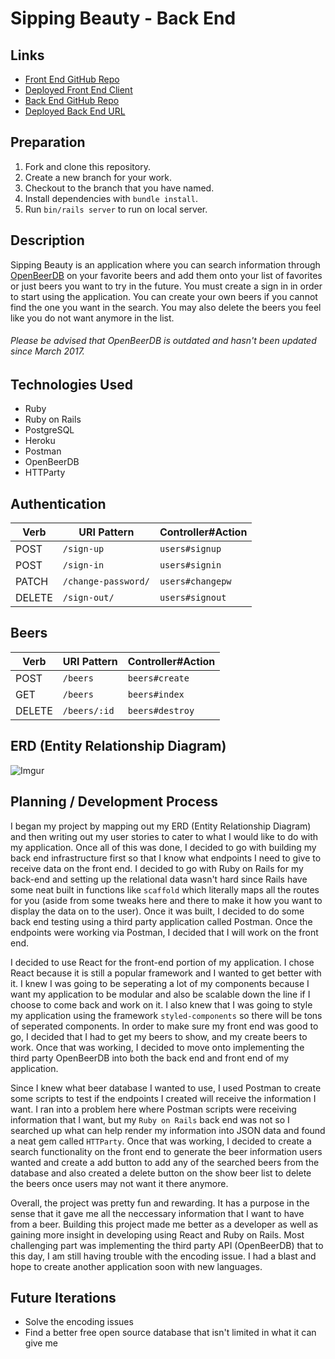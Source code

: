 # Sipping Beauty - Back End

## Links
* [Front End GitHub Repo](https://github.com/simonchen92/Sipping-Beauty-FrontEnd)
* [Deployed Front End Client](https://simonchen92.github.io/Sipping-Beauty-FrontEnd/)
* [Back End GitHub Repo](https://github.com/simonchen92/Sipping-Beauty-BackEnd)
* [Deployed Back End URL](https://sipping-beauty.herokuapp.com/)

## Preparation
1.  Fork and clone this repository.
1.  Create a new branch for your work.
1.  Checkout to the branch that you have named.
1.  Install dependencies with `bundle install`.
1.  Run `bin/rails server` to run on local server.

## Description
Sipping Beauty is an application where you can search information through [OpenBeerDB](https://public-us.opendatasoft.com/explore/dataset/open-beer-database/information/?dataChart=eyJxdWVyaWVzIjpbeyJjb25maWciOnsiZGF0YXNldCI6Im9wZW4tYmVlci1kYXRhYmFzZSIsIm9wdGlvbnMiOnsibG9jYXRpb24iOiIyLDE2Ljk4MjMyLDkuNDk4IiwiYmFzZW1hcCI6Imphd2cuc3RyZWV0cyJ9fSwiY2hhcnRzIjpbeyJhbGlnbk1vbnRoIjp0cnVlLCJ0eXBlIjoibGluZSIsImZ1bmMiOiJBVkciLCJ5QXhpcyI6ImFidiIsInNjaWVudGlmaWNEaXNwbGF5Ijp0cnVlLCJjb2xvciI6IiM2NmMyYTUifV0sInhBeGlzIjoibGFzdF9tb2QiLCJtYXhwb2ludHMiOiIiLCJ0aW1lc2NhbGUiOiJ5ZWFyIiwic29ydCI6IiJ9XSwiZGlzcGxheUxlZ2VuZCI6dHJ1ZSwiYWxpZ25Nb250aCI6dHJ1ZX0%3D&location=2,16.98232,9.498&basemap=jawg.streets) on your favorite beers and add them onto your list of favorites or just beers you want to try in the future. You must create a sign in in order to start using the application. You can create your own beers if you cannot find the one you want in the search. You may also delete the beers you feel like you do not want anymore in the list.

###### Please be advised that OpenBeerDB is outdated and hasn't been updated since March 2017.

## Technologies Used
* Ruby
* Ruby on Rails
* PostgreSQL
* Heroku
* Postman
* OpenBeerDB
* HTTParty

## Authentication
| Verb   | URI Pattern            | Controller#Action |
|--------|------------------------|-------------------|
| POST   | `/sign-up`             | `users#signup`    |
| POST   | `/sign-in`             | `users#signin`    |
| PATCH  | `/change-password/`    | `users#changepw`  |
| DELETE | `/sign-out/`           | `users#signout`   |

## Beers
| Verb   | URI Pattern            | Controller#Action |
|--------|------------------------|-------------------|
| POST   | `/beers`               | `beers#create`    |
| GET    | `/beers`               | `beers#index`     |
| DELETE | `/beers/:id`           | `beers#destroy`   |

## ERD (Entity Relationship Diagram)

![Imgur](https://i.imgur.com/3T3cE0R.png)

## Planning / Development Process

I began my project by mapping out my ERD (Entity Relationship Diagram) and then writing out my user stories to cater to what I would like to do with my application. Once all of this was done, I decided to go with building my back end infrastructure first so that I know what endpoints I need to give to receive data on the front end. I decided to go with Ruby on Rails for my back-end and setting up the relational data wasn't hard since Rails have some neat built in functions like `scaffold` which literally maps all the routes for you (aside from some tweaks here and there to make it how you want to display the data on to the user). Once it was built, I decided to do some back end testing using a third party application called Postman. Once the endpoints were working via Postman, I decided that I will work on the front end.

I decided to use React for the front-end portion of my application. I chose React because it is still a popular framework and I wanted to get better with it. I knew I was going to be seperating a lot of my components because I want my application to be modular and also be scalable down the line if I choose to come back and work on it. I also knew that I was going to style my application using the framework `styled-components` so there will be tons of seperated components. In order to make sure my front end was good to go, I decided that I had to get my beers to show, and my create beers to work. Once that was working, I decided to move onto implementing the third party OpenBeerDB into both the back end and front end of my application.

Since I knew what beer database I wanted to use, I used Postman to create some scripts to test if the endpoints I created will receive the information I want. I ran into a problem here where Postman scripts were receiving information that I want, but my `Ruby on Rails` back end was not so I searched up what can help render my information into JSON data and found a neat gem called `HTTParty`. Once that was working, I decided to create a search functionality on the front end to generate the beer information users wanted and create a add button to add any of the searched beers from the database and also created a delete button on the show beer list to delete the beers once users may not want it there anymore.

Overall, the project was pretty fun and rewarding. It has a purpose in the sense that it gave me all the neccessary information that I want to have from a beer. Building this project made me better as a developer as well as gaining more insight in developing using React and Ruby on Rails. Most challenging part was implementing the third party API (OpenBeerDB) that to this day, I am still having trouble with the encoding issue. I had a blast and hope to create another application soon with new languages.

## Future Iterations
* Solve the encoding issues
* Find a better free open source database that isn't limited in what it can give me




